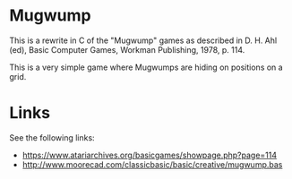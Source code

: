 
# Mugwump #

This is a rewrite in C of the "Mugwump" games as described in
D. H. Ahl (ed), Basic Computer Games, Workman Publishing, 1978, p. 114.

This is a very simple game where Mugwumps are hiding on positions on a
grid.

# Links #

See the following links:

 * https://www.atariarchives.org/basicgames/showpage.php?page=114
 * http://www.moorecad.com/classicbasic/basic/creative/mugwump.bas
